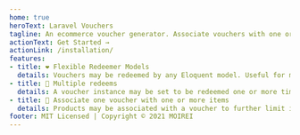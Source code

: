 ```yaml
---
home: true
heroText: Laravel Vouchers
tagline: An ecommerce voucher generator. Associate vouchers with one or more eloquent model.
actionText: Get Started →
actionLink: /installation/
features:
- title: ❤ Flexible Redeemer Models
  details: Vouchers may be redeemed by any Eloquent model. Useful for multi-auth or User/Guest architecture. Can also define which instances are allowed or denied access.
- title: 📝 Multiple redeems
  details: A voucher instance may be set to be redeemed one or more times. Limit scheme may be per instance, associated items or per redeemer.
- title: 🔅 Associate one voucher with one or more items
  details: Products may be associated with a voucher to further limit its usage. One voucher may be associated with many items with individual redeem counts.
footer: MIT Licensed | Copyright © 2021 MOIREI
---
```

